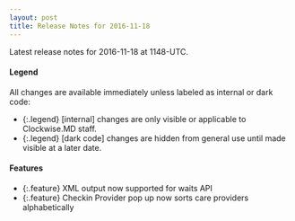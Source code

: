 ```yaml
---
layout: post
title: Release Notes for 2016-11-18
---
```


Latest release notes for 2016-11-18 at 1148-UTC.

<div class='legend' markdown='1'>

#### Legend

All changes are available immediately unless labeled as internal or dark code:

- {:.legend} [internal] changes are only visible or applicable to Clockwise.MD staff.
- {:.legend} [dark code] changes are hidden from general use until made visible at a later date.

</div>

<div class='features' markdown='1'>

#### Features

- {:.feature} XML output now supported for waits API
- {:.feature} Checkin Provider pop up now sorts care providers alphabetically

</div>

